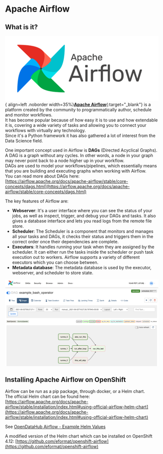 
# Apache Airflow

## What is it?

![logo](img/logo.png){ align=left .noborder width=35%}[**Apache Airflow**](https://airflow.apache.org/){:target="_blank"} is a platform created by the community to programmatically author, schedule and monitor workflows.  
It has become popular because of how easy it is to use and how extendable it is, covering a wide variety of tasks and allowing you to connect your workflows with virtually any technology.  
Since it's a Python framework it has also gathered a lot of interest from the Data Science field.

One important concept used in Airflow is **DAGs** (Directed Acyclical Graphs).  
A DAG is a graph without any cycles. In other words, a node in your graph may never point back to a node higher up in your workflow.  
DAGs are used to model your workflows/pipelines, which essentially means that you are building and executing graphs when working with Airflow.  
You can read more about DAGs here: [https://airflow.apache.org/docs/apache-airflow/stable/core-concepts/dags.html](https://airflow.apache.org/docs/apache-airflow/stable/core-concepts/dags.html)

The key features of Airflow are:

- **Webserver**: It's a user interface where you can see the status of your jobs, as well as inspect, trigger, and debug your DAGs and tasks. It also gives a database interface and lets you read logs from the remote file store.
- **Scheduler**: The Scheduler is a component that monitors and manages all your tasks and DAGs, it checks their status and triggers them in the correct order once their dependencies are complete.
- **Executors**: It handles running your task when they are assigned by the scheduler. It can either run the tasks inside the scheduler or push task execution out to workers. Airflow supports a variety of different executors which you can choose between.
- **Metadata database**: The metadata database is used by the executor, webserver, and scheduler to store state.

![graph](img/graph.png)

## Installing Apache Airflow on OpenShift

Airflow can be run as a pip package, through docker, or a Helm chart.  
The official Helm chart can be found here: [https://airflow.apache.org/docs/apache-airflow/stable/installation/index.html#using-official-airflow-helm-chart](https://airflow.apache.org/docs/apache-airflow/stable/installation/index.html#using-official-airflow-helm-chart)

See [OpenDataHub Airflow - Example Helm Values](https://github.com/opendatahub-io-contrib/airflow-on-openshift)

A modified version of the Helm chart which can be installed on OpenShift 4.12: [https://github.com/eformat/openshift-airflow](https://github.com/eformat/openshift-airflow)
